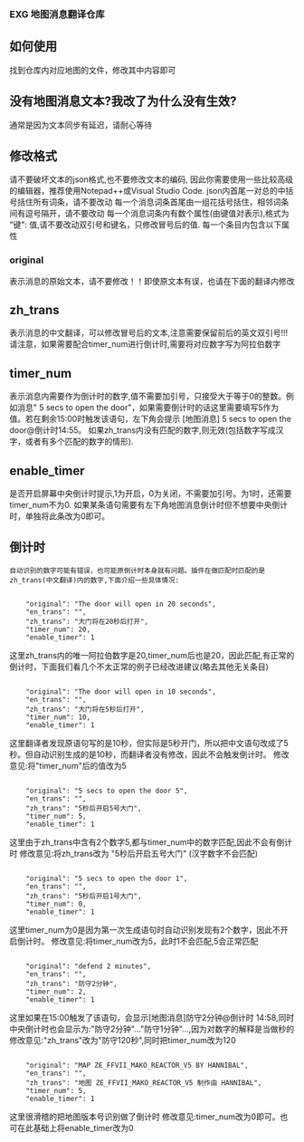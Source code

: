### EXG 地图消息翻译仓库 ###
## 如何使用
  找到仓库内对应地图的文件，修改其中内容即可
## 没有地图消息文本?我改了为什么没有生效?
  通常是因为文本同步有延迟，请耐心等待
## 修改格式
  请不要破坏文本的json格式,也不要修改文本的编码, 因此你需要使用一些比较高级的编辑器，推荐使用Notepad++或Visual Studio Code.
  json内首尾一对总的中括号括住所有词条，请不要改动
  每一个消息词条首尾由一组花括号括住，相邻词条间有逗号隔开，请不要改动
  每一个消息词条内有数个属性(由键值对表示),格式为  "键": 值,请不要改动双引号和键名，只修改冒号后的值.
  每一个条目内包含以下属性
### original
  表示消息的原始文本，请不要修改！！即使原文本有误，也请在下面的翻译内修改
## zh_trans
  表示消息的中文翻译，可以修改冒号后的文本,注意需要保留前后的英文双引号!!!
  请注意，如果需要配合timer_num进行倒计时,需要将对应数字写为阿拉伯数字
## timer_num
  表示消息内需要作为倒计时的数字,值不需要加引号，只接受大于等于0的整数。例如消息" 5 secs to open the door"，如果需要倒计时的话这里需要填写5作为值。若在剩余15:00时触发该语句，左下角会提示 [地图消息] 5 secs to open the door@倒计时14:55。
  如果zh_trans内没有匹配的数字,则无效(包括数字写成汉字，或者有多个匹配的数字的情形).
## enable_timer
  是否开启屏幕中央倒计时提示,1为开启，0为关闭，不需要加引号。为1时，还需要timer_num不为0.
  如果某条语句需要有左下角地图消息倒计时但不想要中央倒计时，单独将此条改为0即可。
## 倒计时
    自动识别的数字可能有错误，也可能原倒计时本身就有问题。插件在做匹配时匹配的是zh_trans(中文翻译)内的数字,下面介绍一些具体情况:
<pre><code>    
    "original": "The door will open in 20 seconds",
    "en_trans": "",
    "zh_trans": "大门将在20秒后打开",
    "timer_num": 20,
    "enable_timer": 1
</code></pre>
  这里zh_trans内的唯一阿拉伯数字是20,timer_num后也是20，因此匹配,有正常的倒计时，下面我们看几个不太正常的例子已经改进建议(略去其他无关条目)
  <pre><code>    
    "original": "The door will open in 10 seconds",
    "en_trans": "",
    "zh_trans": "大门将在5秒后打开",
    "timer_num": 10,
    "enable_timer": 1
</code></pre>  
这里翻译者发现原语句写的是10秒，但实际是5秒开门，所以把中文语句改成了5秒。但自动识别生成的是10秒，而翻译者没有修改，因此不会触发倒计时。
修改意见:将"timer_num"后的值改为5
  <pre><code>    
    "original": "5 secs to open the door 5",
    "en_trans": "",
    "zh_trans": "5秒后开启5号大门",
    "timer_num": 5,
    "enable_timer": 1
</code></pre>  
这里由于zh_trans中含有2个数字5,都与timer_num中的数字匹配,因此不会有倒计时
修改意见:将zh_trans改为 "5秒后开启五号大门"
(汉字数字不会匹配)
  <pre><code>    
    "original": "5 secs to open the door 1",
    "en_trans": "",
    "zh_trans": "5秒后开启1号大门",
    "timer_num": 0,
    "enable_timer": 1
</code></pre>  
这里timer_num为0是因为第一次生成语句时自动识别发现有2个数字，因此不开启倒计时。
修改意见:将timer_num改为5，此时1不会匹配,5会正常匹配
  <pre><code>    
    "original": "defend 2 minutes",
    "en_trans": "",
    "zh_trans": "防守2分钟",
    "timer_num": 2,
    "enable_timer": 1
</code></pre>  
这里如果在15:00触发了该语句，会显示[地图消息]防守2分钟@倒计时 14:58,同时中央倒计时也会显示为:"防守2分钟"..."防守1分钟"...,因为对数字的解释是当做秒的
修改意见:"zh_trans"改为"防守120秒",同时把timer_num改为120
  <pre><code>    
    "original": "MAP ZE_FFVII_MAKO_REACTOR_V5 BY HANNIBAL",
    "en_trans": "",
    "zh_trans": "地图 ZE_FFVII_MAKO_REACTOR_V5 制作由 HANNIBAL",
    "timer_num": 5,
    "enable_timer": 1
</code></pre>  
这里很滑稽的把地图版本号识别做了倒计时
修改意见:timer_num改为0即可。也可在此基础上将enable_timer改为0

